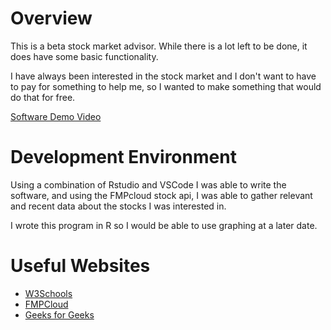 # Overview

This is a beta stock market advisor. While there is a lot left to be done, it does have some basic functionality.

I have always been interested in the stock market and I don't want to have to pay for something to help me, so I wanted to make something that would do that for free.


[Software Demo Video](http://youtube.link.goes.here)

# Development Environment

Using a combination of Rstudio and VSCode I was able to write the software, and using the FMPcloud stock api, I was able to gather relevant and recent data about the stocks I was interested in.

I wrote this program in R so I would be able to use graphing at a later date.

# Useful Websites

* [W3Schools](https://www.w3schools.com/r/default.asp)
* [FMPCloud](https://fmpcloud.io/)
* [Geeks for Geeks](https://www.geeksforgeeks.org/r-create-empty-vector-and-append-values/)